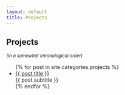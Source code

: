 ```yaml
---
layout: default
title: Projects
---
```

<div id="pagetitle"><h2> Projects </h2>
<small>
<i>(In a somewhat chronological order)</i>
</small>
</div>
<ul class="posts">
	{% for post in site.categories.projects %} 
	<li class="postitem" data-section="{{ post.title }}">
		<a class="alist" href="{{ site.url }}{{ post.url }}">
			{{ post.title }}
		</a> <br />
		<span class="desc">
			{{ post.subtitle }}
		</span>
	</li>
	{% endfor %} 
</ul>
<script src="../assets/js/main.js"></script>
